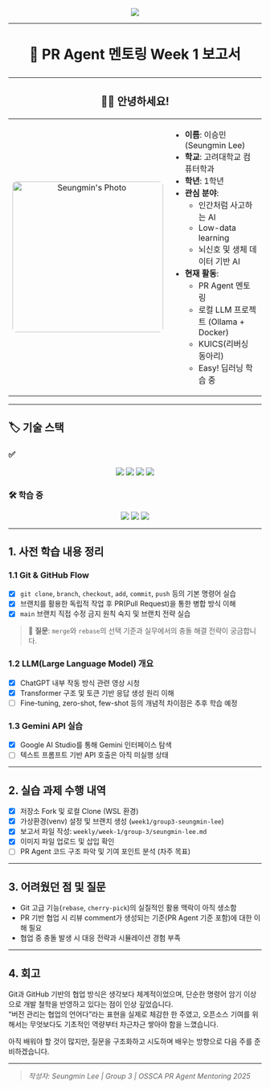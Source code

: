 <!-- 헤더 배너 -->
<p align="center">
  <img src="https://capsule-render.vercel.app/api?type=waving&color=0:36D1DC,100:5B86E5&height=200&section=header&text=Seungmin%20Lee's%20Week%201%20Report&fontSize=32&fontColor=ffffff"/>
</p>

---

# <p align="center">💬 PR Agent 멘토링 Week 1 보고서</p>

---

## <p align="center">🧑‍💻 안녕하세요!</p>

<table align="center">
<tr>
<td align="center" width="160px">
  <img src="https://github.com/Akileox/pr-agent-mentoring/blob/week1/group3-seungmin-lee/weekly/week-1/group-3/images/seungmin.jpg?raw=true" width="300" alt="Seungmin's Photo" style="border-radius: 8px;"/>
</td>
<td>

- **이름**: 이승민 (Seungmin Lee)  
- **학교**: 고려대학교 컴퓨터학과  
- **학년**: 1학년  
- **관심 분야**:  
  - 인간처럼 사고하는 AI  
  - Low-data learning  
  - 뇌신호 및 생체 데이터 기반 AI  
- **현재 활동**:  
  - PR Agent 멘토링  
  - 로컬 LLM 프로젝트 (Ollama + Docker)  
  - KUICS(리버싱 동아리)  
  - Easy! 딥러닝 학습 중  

</td>
</tr>
</table>

---

## 🏷️ 기술 스택

### ✅ 
<p align="center">
  <img src="https://img.shields.io/badge/Git-F05032?style=for-the-badge&logo=git&logoColor=white"/>
  <img src="https://img.shields.io/badge/Markdown-000000?style=for-the-badge&logo=markdown&logoColor=white"/>
  <img src="https://img.shields.io/badge/Python-3776AB?style=for-the-badge&logo=python&logoColor=white"/>
  <img src="https://img.shields.io/badge/C-00599C?style=for-the-badge&logo=c&logoColor=white"/>
</p>

### 🛠️ 학습 중
<p align="center">
  <img src="https://img.shields.io/badge/Docker-2496ED?style=for-the-badge&logo=docker&logoColor=white"/>
  <img src="https://img.shields.io/badge/Next.js-000000?style=for-the-badge&logo=next.js&logoColor=white"/>
  <img src="https://img.shields.io/badge/Assembly-000000?style=for-the-badge&logoColor=white"/>
</p>

---

## 1. 사전 학습 내용 정리

### 1.1 Git & GitHub Flow
- [x] `git clone`, `branch`, `checkout`, `add`, `commit`, `push` 등의 기본 명령어 실습
- [x] 브랜치를 활용한 독립적 작업 후 PR(Pull Request)을 통한 병합 방식 이해
- [x] `main` 브랜치 직접 수정 금지 원칙 숙지 및 브랜치 전략 실습

> 🔹 **질문**: `merge`와 `rebase`의 선택 기준과 실무에서의 충돌 해결 전략이 궁금합니다.

### 1.2 LLM(Large Language Model) 개요
- [x] ChatGPT 내부 작동 방식 관련 영상 시청
- [x] Transformer 구조 및 토큰 기반 응답 생성 원리 이해
- [ ] Fine-tuning, zero-shot, few-shot 등의 개념적 차이점은 추후 학습 예정

### 1.3 Gemini API 실습
- [x] Google AI Studio를 통해 Gemini 인터페이스 탐색
- [ ] 텍스트 프롬프트 기반 API 호출은 아직 미실행 상태

---

## 2. 실습 과제 수행 내역

- [x] 저장소 Fork 및 로컬 Clone (WSL 환경)
- [x] 가상환경(venv) 설정 및 브랜치 생성 (`week1/group3-seungmin-lee`)
- [x] 보고서 파일 작성: `weekly/week-1/group-3/seungmin-lee.md`
- [x] 이미지 파일 업로드 및 삽입 확인
- [ ] PR Agent 코드 구조 파악 및 기여 포인트 분석 (차주 목표)

---

## 3. 어려웠던 점 및 질문

- Git 고급 기능(`rebase`, `cherry-pick`)의 실질적인 활용 맥락이 아직 생소함
- PR 기반 협업 시 리뷰 comment가 생성되는 기준(PR Agent 기준 포함)에 대한 이해 필요
- 협업 중 충돌 발생 시 대응 전략과 시뮬레이션 경험 부족

---

## 4. 회고

Git과 GitHub 기반의 협업 방식은 생각보다 체계적이었으며, 단순한 명령어 암기 이상으로 개발 철학을 반영하고 있다는 점이 인상 깊었습니다.  
“버전 관리는 협업의 언어다”라는 표현을 실제로 체감한 한 주였고, 오픈소스 기여를 위해서는 무엇보다도 기초적인 역량부터 차근차근 쌓아야 함을 느꼈습니다.

아직 배워야 할 것이 많지만, 질문을 구조화하고 시도하며 배우는 방향으로 다음 주를 준비하겠습니다.

---

> *작성자: Seungmin Lee | Group 3 | OSSCA PR Agent Mentoring 2025*

